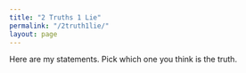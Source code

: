 ```yaml
---
title: "2 Truths 1 Lie"
permalink: "/2truth1lie/"
layout: page
---
```


Here are my statements. Pick which one you think is the truth.

<script type="text/javascript">
  // Define your truths and lies here
  var truths = [
    "My favourite KDrama is Business Proposal", 
    "I learned how to juggle accidentally",
    "I almost fell off a roller coaster",
    "I once tuned my piano with chopsticks",
    "I have a family of amongus plushies",
    "I've never eaten pasta while visiting Italy",
    "I've experienced sleep paralysis",
    "I had a positive experience with chef's plate",
    "I've held a snake in my hands",
    "I can circular breathe",
    "My favourite video game is It Takes Two",
    ];
  var lies = [
    "I let my plant die despite being fake",
    "I've solved a puzzle consisting of only white pieces",
    "My bike was stolen on christmas eve",
    "I've grown an 80 kg pumpkin in my backyard",
    "I rode llama when I was 6",
    "I'm a clarinet player in my band",
    "My favourite movie is The Godfather",
  ];

  // Function to start the game
  function startGame() {
    var chosenTruths = [];
    var chosenLies = [];
    
    // Select 2 random truths
    while (chosenTruths.length < 2) {
      var randomTruth = truths[Math.floor(Math.random() * truths.length)];
      if (!chosenTruths.includes(randomTruth)) {
        chosenTruths.push(randomTruth);
      }
    }

    // Select 1 random lie
    chosenLies.push(lies[Math.floor(Math.random() * lies.length)]);

    // Combine and shuffle the statements
    var statements = chosenTruths.concat(chosenLies);
    statements.sort(() => Math.random() - 0.5);

    // Display the statements
    var html = statements.map((s, index) => `<button onclick="checkAnswer(${index})">${s}</button>`).join('<br>');
    document.getElementById("statements").innerHTML = html;
  }

  // Function to check the answer
  function checkAnswer(index) {
    if (index < 2) {
      alert("Correct! That's a truth.");
    } else {
      alert("Sorry, that's a lie.");
    }
  }

  // Start the game when the page loads
  window.onload = startGame;
</script>

<div id="statements"></div>
